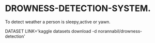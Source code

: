 # DROWNESS-DETECTION-SYSTEM.
To detect weather a person is sleepy,active or yawn.


DATASET LINK='kaggle datasets download -d norannabil/drowness-detection'
